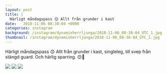 ```yaml
---
layout: post
title: |
  Härligt måndagspass 😊 Allt från grunder i kast
date:   2018-11-06 08:38:04 +0000
categories: instagram
background: /instagram/dynamixherrljunga/2018-11-06_08-38-04_UTC_1.jpg
thumbnail: /instagram/dynamixherrljunga/2018-11-06_08-38-04_UTC_1.jpg
---
```

Härligt måndagspass 😊 Allt från grunder i kast, singleleg, till svep från stängd guard. Och härlig sparring. 😊🤙 



<img src='/www-dynamix-herrljunga/instagram/dynamixherrljunga/2018-11-06_08-38-04_UTC_1.jpg' class='img-fluid' />


<img src='/www-dynamix-herrljunga/instagram/dynamixherrljunga/2018-11-06_08-38-04_UTC_2.jpg' class='img-fluid' />


<img src='/www-dynamix-herrljunga/instagram/dynamixherrljunga/2018-11-06_08-38-04_UTC_3.jpg' class='img-fluid' />
